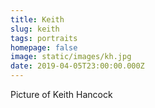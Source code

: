 ```yaml
---
title: Keith
slug: keith
tags: portraits
homepage: false
image: static/images/kh.jpg
date: 2019-04-05T23:00:00.000Z
---
```

Picture of Keith Hancock

